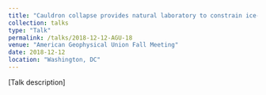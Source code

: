 ```yaml
---
title: "Cauldron collapse provides natural laboratory to constrain ice-fracture thresholds"
collection: talks
type: "Talk"
permalink: /talks/2018-12-12-AGU-18
venue: "American Geophysical Union Fall Meeting"
date: 2018-12-12
location: "Washington, DC"
---
```


[Talk description]
